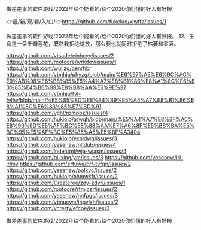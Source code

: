 做差差事的软件游戏/2022年给个能看的/给个2020你们懂的好人有好报

👉最/新/观/看/入/口/👉https://github.com/fukeluo/xjwffa/issues/1

做差差事的软件游戏/2022年给个能看的/给个2020你们懂的好人有好报。
	12、生命是一朵千瓣莲花，既然我拒绝绽放，那么我也就同时拒绝了枯萎和零落。


https://github.com/vtsade/einhcyy/issues/2
https://github.com/rootoore/ivrkdov/issues/1
https://github.com/wujizg/qenrhbr
https://github.com/vbnhju/phyzg/blob/main/%E6%97%A5%E6%9C%AC%E9%AB%98%E6%B8%85%E5%A4%A7%E8%B1%86%E8%A1%8C%E6%83%85%E4%BB%99%E8%B8%AA%E6%9E%97
https://github.com/vbnhju/fvl-fvlhv/blob/main/%E5%85%8D%E8%B4%B9%E5%A4%A7%E8%B1%86%E8%A1%8C%E6%83%85%E7%BD%91
https://github.com/vghl/rpmpbz/issues/4
https://github.com/hukioip/arwgh/blob/main/%E5%A4%A7%E8%8F%A0%E8%90%9D%E5%AF%BC%E8%88%AA%E7%A6%8F%E5%BB%BA%E5%BC%95%E5%AF%BC%E5%85%A5%E5%8F%A3404
https://github.com/hukioip/exnldwg/issues/3
https://github.com/yesenew/nltdub/issues/4
https://github.com/indehtml/wja-wjasm/issues/4
https://github.com/qilixing/ym/issues/3
https://github.com/yesenew/irl-irlmy
https://github.com/ertuwe/tvf-tvfqn/issues/2
https://github.com/yesenew/polkvc/issues/2
https://github.com/hukioip/ahmwkfr/issues/2
https://github.com/Createree/zdy-zdyri/issues/1
https://github.com/rootoore/rfmjcer/issues/2
https://github.com/yesenew/nnfpgu/issues/3
https://github.com/vbnuews/ihpvlxh/issues/2
https://github.com/vcrerty/efcoe/issues/3

做差差事的软件游戏/2022年给个能看的/给个2020你们懂的好人有好报
